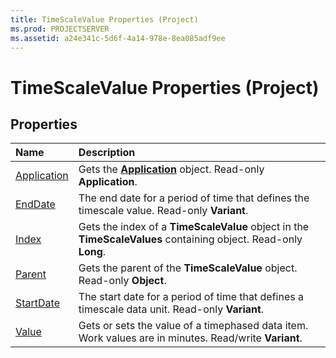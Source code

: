 ```yaml
---
title: TimeScaleValue Properties (Project)
ms.prod: PROJECTSERVER
ms.assetid: a24e341c-5d6f-4a14-978e-8ea085adf9ee
---
```



# TimeScaleValue Properties (Project)

## Properties



|**Name**|**Description**|
|:-----|:-----|
|[Application](timescalevalue-application-property-project.md)|Gets the  **[Application](application-object-project.md)** object. Read-only **Application**.|
|[EndDate](timescalevalue-enddate-property-project.md)|The end date for a period of time that defines the timescale value. Read-only  **Variant**.|
|[Index](timescalevalue-index-property-project.md)|Gets the index of a  **TimeScaleValue** object in the **TimeScaleValues** containing object. Read-only **Long**.|
|[Parent](timescalevalue-parent-property-project.md)|Gets the parent of the  **TimeScaleValue** object. Read-only **Object**.|
|[StartDate](timescalevalue-startdate-property-project.md)|The start date for a period of time that defines a timescale data unit. Read-only  **Variant**.|
|[Value](timescalevalue-value-property-project.md)|Gets or sets the value of a timephased data item. Work values are in minutes. Read/write  **Variant**.|

